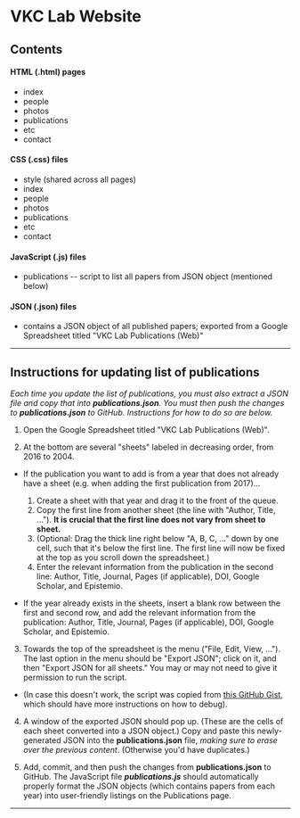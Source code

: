 # VKC Lab Website

## Contents

#### HTML (.html) pages

- index
- people
- photos
- publications
- etc
- contact

#### CSS (.css) files

- style (shared across all pages)
- index
- people
- photos
- publications
- etc
- contact

#### JavaScript (.js) files

- publications -- script to list all papers from JSON object (mentioned below)

#### JSON (.json) files

- contains a JSON object of all published papers; exported from a Google Spreadsheet titled "VKC Lab Publications (Web)"

----------

## Instructions for updating list of publications

_Each time you update the list of publications, you must also extract a JSON file and copy that into **publications.json**. You must then push the changes to **publications.json** to GitHub. Instructions for how to do so are below._

1. Open the Google Spreadsheet titled "VKC Lab Publications (Web)".

2. At the bottom are several "sheets" labeled in decreasing order, from 2016 to 2004.

  * If the publication you want to add is from a year that does not already have a sheet (e.g. when adding the first publication from 2017)...

    1. Create a sheet with that year and drag it to the front of the queue.
    2. Copy the first line from another sheet (the line with "Author, Title, ..."). __It is crucial that the first line does not vary from sheet to sheet.__
    3. (Optional: Drag the thick line right below "A, B, C, ..." down by one cell, such that it's below the first line. The first line will now be fixed at the top as you scroll down the spreadsheet.)
    4. Enter the relevant information from the publication in the second line: Author, Title, Journal, Pages (if applicable), DOI, Google Scholar, and Epistemio.

  * If the year already exists in the sheets, insert a blank row between the first and second row, and add the relevant information from the publication: Author, Title, Journal, Pages (if applicable), DOI, Google Scholar, and Epistemio.

3. Towards the top of the spreadsheet is the menu ("File, Edit, View, ..."). The last option in the menu should be "Export JSON"; click on it, and then "Export JSON for all sheets." You may or may not need to give it permission to run the script.

  * (In case this doesn't work, the script was copied from [this GitHub Gist](https://gist.github.com/pamelafox/1878143), which should have more instructions on how to debug).

4. A window of the exported JSON should pop up. (These are the cells of each sheet converted into a JSON object.) Copy and paste this newly-generated JSON into the __publications.json__ file, _making sure to erase over the previous content_. (Otherwise you'd have duplicates.)

5. Add, commit, and then push the changes from __publications.json__ to GitHub. The JavaScript file _**publications.js**_ should automatically properly format the JSON objects (which contains papers from each year) into user-friendly listings on the Publications page.

----------
